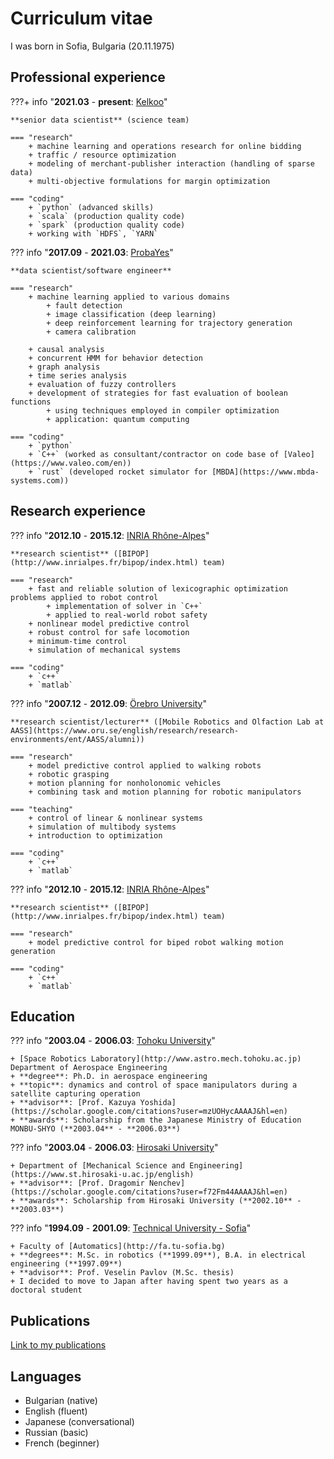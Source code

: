 # Curriculum vitae

I was born in Sofia, Bulgaria (20.11.1975)

## Professional experience

???+ info "**2021.03** - **present**: [Kelkoo](https://www.kelkoogroup.com)"

    **senior data scientist** (science team)

    === "research"
        + machine learning and operations research for online bidding
        + traffic / resource optimization
        + modeling of merchant-publisher interaction (handling of sparse data)
        + multi-objective formulations for margin optimization

    === "coding"
        + `python` (advanced skills)
        + `scala` (production quality code)
        + `spark` (production quality code)
        + working with `HDFS`, `YARN`

??? info "**2017.09** - **2021.03**: [ProbaYes](http://www.probayes.com/en)"

    **data scientist/software engineer**

    === "research"
        + machine learning applied to various domains
            + fault detection
            + image classification (deep learning)
            + deep reinforcement learning for trajectory generation
            + camera calibration

        + causal analysis
        + concurrent HMM for behavior detection
        + graph analysis
        + time series analysis
        + evaluation of fuzzy controllers
        + development of strategies for fast evaluation of boolean functions
            + using techniques employed in compiler optimization
            + application: quantum computing

    === "coding"
        + `python`
        + `C++` (worked as consultant/contractor on code base of [Valeo](https://www.valeo.com/en))
        + `rust` (developed rocket simulator for [MBDA](https://www.mbda-systems.com))

## Research experience

??? info "**2012.10** - **2015.12**: [INRIA Rhône-Alpes](http://www.inria.fr/centre/grenoble)"

    **research scientist** ([BIPOP](http://www.inrialpes.fr/bipop/index.html) team)

    === "research"
        + fast and reliable solution of lexicographic optimization problems applied to robot control
            + implementation of solver in `C++`
            + applied to real-world robot safety
        + nonlinear model predictive control
        + robust control for safe locomotion
        + minimum-time control
        + simulation of mechanical systems

    === "coding"
        + `c++`
        + `matlab`

??? info "**2007.12** - **2012.09**: [Örebro University](http://www.oru.se)"

    **research scientist/lecturer** ([Mobile Robotics and Olfaction Lab at AASS](https://www.oru.se/english/research/research-environments/ent/AASS/alumni))

    === "research"
        + model predictive control applied to walking robots
        + robotic grasping
        + motion planning for nonholonomic vehicles
        + combining task and motion planning for robotic manipulators

    === "teaching"
        + control of linear & nonlinear systems
        + simulation of multibody systems
        + introduction to optimization

    === "coding"
        + `c++`
        + `matlab`

??? info "**2012.10** - **2015.12**: [INRIA Rhône-Alpes](http://www.inria.fr/centre/grenoble)"

    **research scientist** ([BIPOP](http://www.inrialpes.fr/bipop/index.html) team)

    === "research"
        + model predictive control for biped robot walking motion generation

    === "coding"
        + `c++`
        + `matlab`

## Education

??? info "**2003.04** - **2006.03**: [Tohoku University](http://www.tohoku.ac.jp)"

    + [Space Robotics Laboratory](http://www.astro.mech.tohoku.ac.jp) Department of Aerospace Engineering
    + **degree**: Ph.D. in aerospace engineering
    + **topic**: dynamics and control of space manipulators during a satellite capturing operation
    + **advisor**: [Prof. Kazuya Yoshida](https://scholar.google.com/citations?user=mzUOHycAAAAJ&hl=en)
    + **awards**: Scholarship from the Japanese Ministry of Education MONBU-SHYO (**2003.04** - **2006.03**)

??? info "**2003.04** - **2006.03**: [Hirosaki University](https://www.hirosaki-u.ac.jp/en)"

    + Department of [Mechanical Science and Engineering](https://www.st.hirosaki-u.ac.jp/english)
    + **advisor**: [Prof. Dragomir Nenchev](https://scholar.google.com/citations?user=f72Fm44AAAAJ&hl=en)
    + **awards**: Scholarship from Hirosaki University (**2002.10** - **2003.03**)

??? info "**1994.09** - **2001.09**: [Technical University - Sofia](http://www.tu-sofia.bg)"

    + Faculty of [Automatics](http://fa.tu-sofia.bg)
    + **degrees**: M.Sc. in robotics (**1999.09**), B.A. in electrical engineering (**1997.09**)
    + **advisor**: Prof. Veselin Pavlov (M.Sc. thesis)
    + I decided to move to Japan after having spent two years as a doctoral student


## Publications

[Link to my publications](publications.md)

## Languages

- Bulgarian (native)
- English (fluent)
- Japanese (conversational)
- Russian (basic)
- French (beginner)
